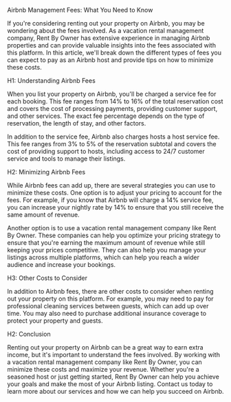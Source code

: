 Airbnb Management Fees: What You Need to Know

If you're considering renting out your property on Airbnb, you may be wondering about the fees involved. As a vacation rental management company, Rent By Owner has extensive experience in managing Airbnb properties and can provide valuable insights into the fees associated with this platform. In this article, we'll break down the different types of fees you can expect to pay as an Airbnb host and provide tips on how to minimize these costs.

H1: Understanding Airbnb Fees

When you list your property on Airbnb, you'll be charged a service fee for each booking. This fee ranges from 14% to 16% of the total reservation cost and covers the cost of processing payments, providing customer support, and other services. The exact fee percentage depends on the type of reservation, the length of stay, and other factors.

In addition to the service fee, Airbnb also charges hosts a host service fee. This fee ranges from 3% to 5% of the reservation subtotal and covers the cost of providing support to hosts, including access to 24/7 customer service and tools to manage their listings.

H2: Minimizing Airbnb Fees

While Airbnb fees can add up, there are several strategies you can use to minimize these costs. One option is to adjust your pricing to account for the fees. For example, if you know that Airbnb will charge a 14% service fee, you can increase your nightly rate by 14% to ensure that you still receive the same amount of revenue.

Another option is to use a vacation rental management company like Rent By Owner. These companies can help you optimize your pricing strategy to ensure that you're earning the maximum amount of revenue while still keeping your prices competitive. They can also help you manage your listings across multiple platforms, which can help you reach a wider audience and increase your bookings.

H3: Other Costs to Consider

In addition to Airbnb fees, there are other costs to consider when renting out your property on this platform. For example, you may need to pay for professional cleaning services between guests, which can add up over time. You may also need to purchase additional insurance coverage to protect your property and guests.

H2: Conclusion

Renting out your property on Airbnb can be a great way to earn extra income, but it's important to understand the fees involved. By working with a vacation rental management company like Rent By Owner, you can minimize these costs and maximize your revenue. Whether you're a seasoned host or just getting started, Rent By Owner can help you achieve your goals and make the most of your Airbnb listing. Contact us today to learn more about our services and how we can help you succeed on Airbnb.